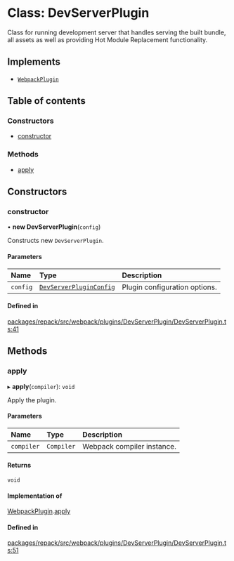 # Class: DevServerPlugin

Class for running development server that handles serving the built bundle, all assets as well as
providing Hot Module Replacement functionality.

## Implements

- [`WebpackPlugin`](../interfaces/WebpackPlugin.md)

## Table of contents

### Constructors

- [constructor](DevServerPlugin.md#constructor)

### Methods

- [apply](DevServerPlugin.md#apply)

## Constructors

### constructor

• **new DevServerPlugin**(`config`)

Constructs new `DevServerPlugin`.

#### Parameters

| Name | Type | Description |
| :------ | :------ | :------ |
| `config` | [`DevServerPluginConfig`](../interfaces/DevServerPluginConfig.md) | Plugin configuration options. |

#### Defined in

[packages/repack/src/webpack/plugins/DevServerPlugin/DevServerPlugin.ts:41](https://github.com/callstack/repack/blob/a78f6b9/packages/repack/src/webpack/plugins/DevServerPlugin/DevServerPlugin.ts#L41)

## Methods

### apply

▸ **apply**(`compiler`): `void`

Apply the plugin.

#### Parameters

| Name | Type | Description |
| :------ | :------ | :------ |
| `compiler` | `Compiler` | Webpack compiler instance. |

#### Returns

`void`

#### Implementation of

[WebpackPlugin](../interfaces/WebpackPlugin.md).[apply](../interfaces/WebpackPlugin.md#apply)

#### Defined in

[packages/repack/src/webpack/plugins/DevServerPlugin/DevServerPlugin.ts:51](https://github.com/callstack/repack/blob/a78f6b9/packages/repack/src/webpack/plugins/DevServerPlugin/DevServerPlugin.ts#L51)
